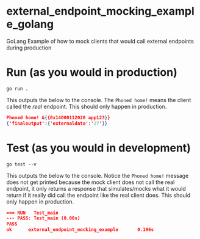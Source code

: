 # external_endpoint_mocking_example_golang
 GoLang Example of how to mock clients that would call external endpoints during production

# Run (as you would in production)

```shell
go run .
```

This outputs the below to the console.  The `Phoned home!` means the client called the _real_ endpoint.  This should only happen in production.
```json
Phoned home! &{{0x14000112020 app123}}
{'finaloutput':{'externaldata':'27'}}
```

# Test (as you would in development)

```shell
go test --v
```

This outputs the below to the console.  Notice the `Phoned home!` message does not get printed because the mock client does not call the real endpoint, it only returns a response that simulates/mocks what it would return if it really did call the endpoint like the real client does.  This should only happen in production.
```json
=== RUN   Test_main
--- PASS: Test_main (0.00s)
PASS
ok      external_endpoint_mocking_example       0.196s

```